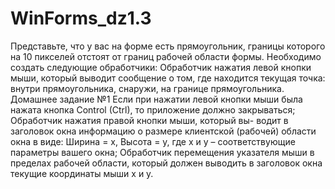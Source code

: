 # WinForms_dz1.3
Представьте, что у вас на форме есть прямоугольник, границы которого на 10 пикселей отстоят от границ рабочей области формы. Необходимо создать следующие обработчики: Обработчик нажатия левой кнопки мыши, который выводит сообщение о том, где находится текущая точка: внутри прямоугольника, снаружи, на границе прямоугольника. Домашнее задание №1 Если при нажатии левой кнопки мыши была нажата кнопка Control (Ctrl), то приложение должно закрываться; Обработчик нажатия правой кнопки мыши, который вы- водит в заголовок окна информацию о размере клиентской (рабочей) области окна в виде: Ширина = x, Высота = y, где x и y – соответствующие параметры вашего окна; Обработчик перемещения указателя мыши в пределах рабочей области, который должен выводить в заголовок окна текущие координаты мыши x и y.

